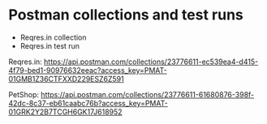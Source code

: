 # Postman collections and test runs
- Reqres.in collection
- Reqres.in test run

Reqres.in: https://api.postman.com/collections/23776611-ec539ea4-d415-4f79-bed1-90976632eeac?access_key=PMAT-01GMB1Z36CTFXXD229ESZ6Z591

PetShop: https://api.postman.com/collections/23776611-61680876-398f-42dc-8c37-eb61caabc76b?access_key=PMAT-01GRK2Y2B7TCGH6GK17J618952